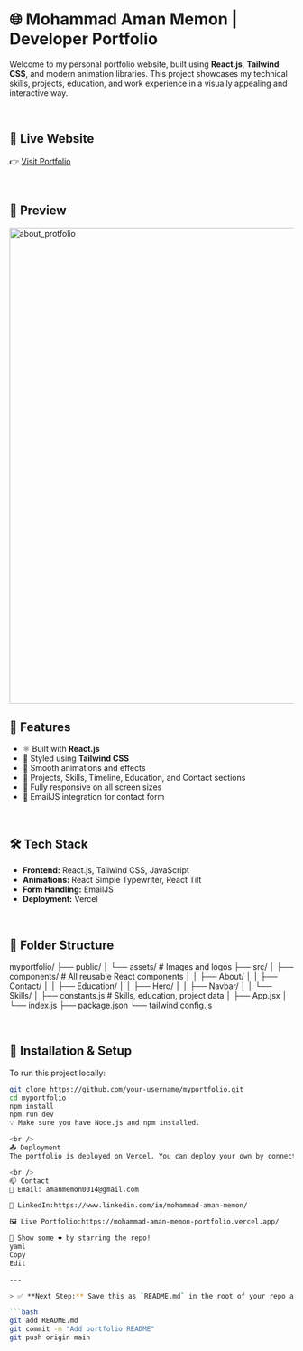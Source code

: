 # 🌐 Mohammad Aman Memon | Developer Portfolio

Welcome to my personal portfolio website, built using **React.js**, **Tailwind CSS**, and modern animation libraries. This project showcases my technical skills, projects, education, and work experience in a visually appealing and interactive way.

<br />

## 🔗 Live Website

👉 [Visit Portfolio](https://mohammad-aman-memon-portfolio.vercel.app/)

<br />

## 📸 Preview
<img width="1820" height="843" alt="about_protfolio" src="https://github.com/user-attachments/assets/d0827f56-f2c8-4516-be1c-619ab6a32717" />


<br />

## 🚀 Features

- ⚛️ Built with **React.js**
- 🎨 Styled using **Tailwind CSS**
- 🔄 Smooth animations and effects
- 🧠 Projects, Skills, Timeline, Education, and Contact sections
- 📱 Fully responsive on all screen sizes
- 💌 EmailJS integration for contact form

<br />

## 🛠️ Tech Stack

- **Frontend:** React.js, Tailwind CSS, JavaScript
- **Animations:** React Simple Typewriter, React Tilt
- **Form Handling:** EmailJS
- **Deployment:** Vercel

<br />

## 📂 Folder Structure
myportfolio/
├── public/
│ └── assets/ # Images and logos
├── src/
│ ├── components/ # All reusable React components
│ │ ├── About/
│ │ ├── Contact/
│ │ ├── Education/
│ │ ├── Hero/
│ │ ├── Navbar/
│ │ └── Skills/
│ ├── constants.js # Skills, education, project data
│ ├── App.jsx
│ └── index.js
├── package.json
└── tailwind.config.js

<br />

## 🔧 Installation & Setup

To run this project locally:

```bash
git clone https://github.com/your-username/myportfolio.git
cd myportfolio
npm install
npm run dev
💡 Make sure you have Node.js and npm installed.

<br />
📤 Deployment
The portfolio is deployed on Vercel. You can deploy your own by connecting the GitHub repo to Vercel and importing the project.

<br />
📫 Contact
📧 Email: amanmemon0014@gmail.com

💼 LinkedIn:https://www.linkedin.com/in/mohammad-aman-memon/

🖼️ Live Portfolio:https://mohammad-aman-memon-portfolio.vercel.app/

🏁 Show some ❤️ by starring the repo!
yaml
Copy
Edit

---

> ✅ **Next Step:** Save this as `README.md` in the root of your repo and push it to GitHub:

```bash
git add README.md
git commit -m "Add portfolio README"
git push origin main



